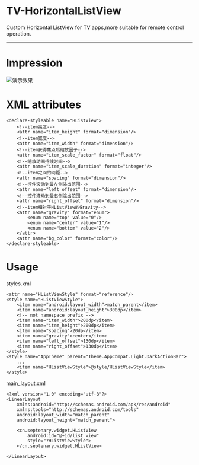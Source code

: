 # TV-HorizontalListView
Custom Horizontal ListView for TV apps,more suitable for remote control operation.

---

Impression
===

![演示效果](https://raw.githubusercontent.com/Ryfthink/TV-HorizontalListView/master/art/impress.gif)

XML attributes
===
    <declare-styleable name="HListView">
        <!--item高度-->
        <attr name="item_height" format="dimension"/>
        <!--item宽度-->
        <attr name="item_width" format="dimension"/>
        <!--item获得焦点后缩放因子-->
        <attr name="item_scale_factor" format="float"/>
        <!--缩放动画持续时间-->
        <attr name="item_scale_duration" format="integer"/>
        <!--item之间的间距-->
        <attr name="spacing" format="dimension"/>
        <!--控件滚动到最左侧溢出范围-->
        <attr name="left_offset" format="dimension"/>
        <!--控件滚动到最右侧溢出范围-->
        <attr name="right_offset" format="dimension"/>
        <!--item相对于HListView的Gravity-->
        <attr name="gravity" format="enum">
            <enum name="top" value="0"/>
            <enum name="center" value="1"/>
            <enum name="bottom" value="2"/>
        </attr>
        <attr name="bg_color" format="color"/>
    </declare-styleable>


Usage
===

styles.xml

    <attr name="HListViewStyle" format="reference"/>
    <style name="HListViewStyle">
        <item name="android:layout_width">match_parent</item>
        <item name="android:layout_height">300dp</item>
        <!-- not namespace prefix -->
        <item name="item_width">200dp</item>
        <item name="item_height">200dp</item>
        <item name="spacing">20dp</item>
        <item name="gravity">center</item>
        <item name="left_offset">130dp</item>
        <item name="right_offset">130dp</item>
    </style>
    <style name="AppTheme" parent="Theme.AppCompat.Light.DarkActionBar">
        ...
        <item name="HListViewStyle">@style/HListViewStyle</item>
    </style>

main_layout.xml
 
    <?xml version="1.0" encoding="utf-8"?>
    <LinearLayout
        xmlns:android="http://schemas.android.com/apk/res/android"
        xmlns:tools="http://schemas.android.com/tools"
        android:layout_width="match_parent"
        android:layout_height="match_parent">

        <cn.septenary.widget.HListView
            android:id="@+id/list_view"
            style="?HListViewStyle">
        </cn.septenary.widget.HListView>

    </LinearLayout>





